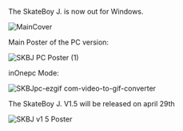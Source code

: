 The SkateBoy J. is now out for Windows.

![MainCover](https://github.com/user-attachments/assets/c5f8bd15-5bfa-45f1-b50e-cbba9b4e5d34)

Main Poster of the PC version:


![SKBJ PC Poster (1)](https://github.com/user-attachments/assets/2ca702b1-1ab8-4bfb-b4ee-9031b885e290)


inOnepc Mode:

![SKBJpc-ezgif com-video-to-gif-converter](https://github.com/user-attachments/assets/e0e16ce6-32a9-4a56-ade8-4fe05de753f0)


The SkateBoy J. V1.5 will be released on april 29th

![SKBJ v1 5 Poster](https://github.com/user-attachments/assets/cc9c90bd-d525-4c44-8c48-86c351d8b322)
